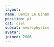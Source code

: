 ```yaml
---
layout:
name: Denis Le Bihan
position: pi
cat: ciel
subcat: neurophysics
avatar:
joined: 2006
---
```


